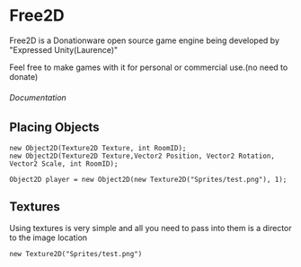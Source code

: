 # Free2D
Free2D is a Donationware open source game engine being developed by "Expressed Unity(Laurence)"

Feel free to make games with it for personal or commercial use.(no need to donate)

###### Documentation
## Placing Objects
```
new Object2D(Texture2D Texture, int RoomID);
new Object2D(Texture2D Texture,Vector2 Position, Vector2 Rotation, Vector2 Scale, int RoomID);

Object2D player = new Object2D(new Texture2D("Sprites/test.png"), 1);
```

## Textures
Using textures is very simple and all you need to pass into them is a director to the image location
```
new Texture2D("Sprites/test.png")
```
